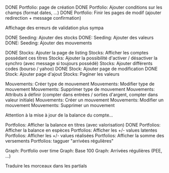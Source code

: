 

DONE Portfolio: page de création
DONE Portfolio: Ajouter conditions sur les champs (format dates, ...)
DONE Portfolio: Finir les pages de modif (ajouter redirection + message confirmation)

Affichage des erreurs de validation plus sympa


DONE Seeding: Ajouter des stocks
DONE: Seeding: Ajouter des valeurs
DONE: Seeding: Ajouter des mouvements

DONE Stocks: Ajouter la page de listing
Stocks: Afficher les comptes possédant ces titres
Stocks: Ajouter la possibilité d'activer / désactiver la synchro (avec message si toujours possédé)
Stocks: Ajouter différents codes (bourso / yahoo)
DONE Stock: Ajouter page de modification
DONE Stock: Ajouter page d'ajout
Stocks: Paginer les valeurs

Mouvements: Créer type de mouvement
Mouvements: Modifier type de mouvement
Mouvements: Supprimer type de mouvement
Mouvements: Attributs à définir (compter dans entrées / sorties d'argent, compter dans valeur initiale)
Mouvements: Créer un mouvement
Mouvements: Modifier un mouvement
Mouvements: Supprimer un mouvement

Attention à la mise à jour de la balance du compte...

Portfolios: Afficher la balance en titres (avec valorisation)
DONE Portfolios: Afficher la balance en espèces
Portfolios: Afficher les +/- values latentes
Portfolios: Afficher les +/- values réalisées
Portfolios: Afficher la somme des versements
Portfolios: tagguer "arrivées régulières"

Graph: Portfolio over time
Graph: Base 100
Graph: Arrivées régulières (PEE, ...)


Traduire les morceaux dans les partials